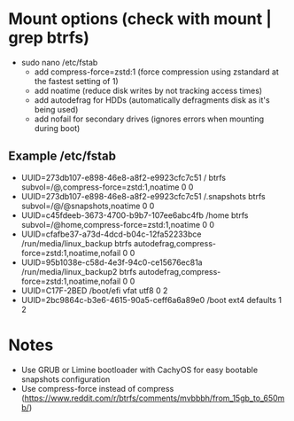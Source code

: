 # Mount options (check with mount | grep btrfs)

- sudo nano /etc/fstab
    - add compress-force=zstd:1 (force compression using zstandard at the fastest setting of 1)
    - add noatime (reduce disk writes by not tracking access times)
    - add autodefrag for HDDs (automatically defragments disk as it's being used)
    - add nofail for secondary drives (ignores errors when mounting during boot)

## Example /etc/fstab

- UUID=273db107-e898-46e8-a8f2-e9923cfc7c51  /                         btrfs  subvol=/@,compress-force=zstd:1,noatime             0 0
- UUID=273db107-e898-46e8-a8f2-e9923cfc7c51  /.snapshots               btrfs  subvol=/@/@snapshots,noatime                        0 0
- UUID=c45fdeeb-3673-4700-b9b7-107ee6abc4fb  /home                     btrfs  subvol=/@home,compress-force=zstd:1,noatime         0 0
- UUID=cfafbe37-a73d-4dcd-b04c-12fa52233bce  /run/media/linux_backup   btrfs  autodefrag,compress-force=zstd:1,noatime,nofail     0 0
- UUID=95b1038e-c58d-4e3f-94c0-ce15676ec81a  /run/media/linux_backup2  btrfs  autodefrag,compress-force=zstd:1,noatime,nofail     0 0
- UUID=C17F-2BED                             /boot/efi                 vfat   utf8                                                0 2
- UUID=2bc9864c-b3e6-4615-90a5-ceff6a6a89e0  /boot                     ext4   defaults                                            1 2

# Notes

- Use GRUB or Limine bootloader with CachyOS for easy bootable snapshots configuration
- Use compress-force instead of compress (https://www.reddit.com/r/btrfs/comments/mvbbbh/from_15gb_to_650mb/)
